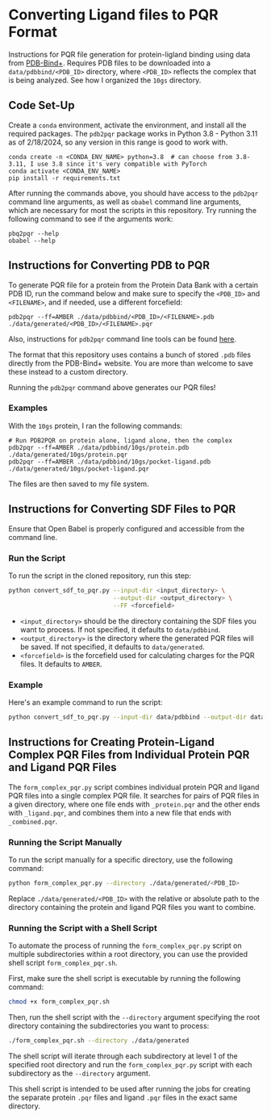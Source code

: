 # **Converting Ligand files to PQR Format**

Instructions for PQR file generation for protein-ligland binding using data from [PDB-Bind+](https://www.pdbbind-plus.org.cn/data/search). Requires PDB files to be downloaded into a `data/pdbbind/<PDB_ID>` directory, where `<PDB_ID>` reflects the complex that is being analyzed. See how I organized the `10gs` directory.

## **Code Set-Up**

Create a `conda` environment, activate the environment, and install all the required packages. The `pdb2pqr` package works in Python 3.8 - Python 3.11 as of 2/18/2024, so any version in this range is good to work with.

```{bash}
conda create -n <CONDA_ENV_NAME> python=3.8  # can choose from 3.8-3.11, I use 3.8 since it's very compatible with PyTorch
conda activate <CONDA_ENV_NAME>
pip install -r requirements.txt
```

After running the commands above, you should have access to the `pdb2pqr` command line arguments, as well as `obabel` command line arguments, which are necessary for most the scripts in this repository. Try running the following command to see if the arguments work:

```{bash}
pbq2pqr --help
obabel --help
```

## **Instructions for Converting PDB to PQR**

To generate PQR file for a protein from the Protein Data Bank with a certain PDB ID, run the command below and make sure to specify the `<PDB_ID>` and `<FILENAME>`, and if needed, use a different forcefield:

```{bash}
pdb2pqr --ff=AMBER ./data/pdbbind/<PDB_ID>/<FILENAME>.pdb ./data/generated/<PDB_ID>/<FILENAME>.pqr
```

Also, instructions for `pdb2pqr` command line tools can be found [here](https://pdb2pqr.readthedocs.io/en/latest/using/index.html).

The format that this repository uses contains a bunch of stored `.pdb` files directly from the PDB-Bind+ website. You are more than welcome to save these instead to a custom directory.

Running the `pdb2pqr` command above generates our PQR files!

### **Examples**

With the `10gs` protein, I ran the following commands:
```{bash}
# Run PDB2PQR on protein alone, ligand alone, then the complex
pdb2pqr --ff=AMBER ./data/pdbbind/10gs/protein.pdb ./data/generated/10gs/protein.pqr
pdb2pqr --ff=AMBER ./data/pdbbind/10gs/pocket-ligand.pdb ./data/generated/10gs/pocket-ligand.pqr
```

The files are then saved to my file system.

## **Instructions for Converting SDF Files to PQR**

Ensure that Open Babel is properly configured and accessible from the command line.

### **Run the Script**

To run the script in the cloned repository, run this step:

```bash
python convert_sdf_to_pqr.py --input-dir <input_directory> \
                             --output-dir <output_directory> \
                             --FF <forcefield>
```
- `<input_directory>` should be the directory containing the SDF files you want to process. If not specified, it defaults to `data/pdbbind`.
- `<output_directory>` is the directory where the generated PQR files will be saved. If not specified, it defaults to `data/generated`.
- `<forcefield>` is the forcefield used for calculating charges for the PQR files. It defaults to `AMBER`.


### Example

Here's an example command to run the script:

```bash
python convert_sdf_to_pqr.py --input-dir data/pdbbind --output-dir data/output
```

## **Instructions for Creating Protein-Ligand Complex PQR Files from Individual Protein PQR and Ligand PQR Files**

The `form_complex_pqr.py` script combines individual protein PQR and ligand PQR files into a single complex PQR file. It searches for pairs of PQR files in a given directory, where one file ends with `_protein.pqr` and the other ends with `_ligand.pqr`, and combines them into a new file that ends with `_combined.pqr`.

### **Running the Script Manually**

To run the script manually for a specific directory, use the following command:

```bash
python form_complex_pqr.py --directory ./data/generated/<PDB_ID>
```

Replace `./data/generated/<PDB_ID>` with the relative or absolute path to the directory containing the protein and ligand PQR files you want to combine.

### **Running the Script with a Shell Script**

To automate the process of running the `form_complex_pqr.py` script on multiple subdirectories within a root directory, you can use the provided shell script `form_complex_pqr.sh`.

First, make sure the shell script is executable by running the following command:

```bash
chmod +x form_complex_pqr.sh
```

Then, run the shell script with the `--directory` argument specifying the root directory containing the subdirectories you want to process:

```bash
./form_complex_pqr.sh --directory ./data/generated
```

The shell script will iterate through each subdirectory at level 1 of the specified root directory and run the `form_complex_pqr.py` script with each subdirectory as the `--directory` argument.

This shell script is intended to be used after running the jobs for creating the separate protein `.pqr` files and ligand `.pqr` files in the exact same directory.
